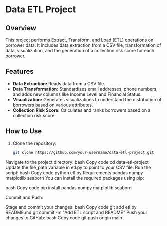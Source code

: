 # Data ETL Project

## Overview
This project performs Extract, Transform, and Load (ETL) operations on borrower data. It includes data extraction from a CSV file, transformation of data, visualization, and the generation of a collection risk score for each borrower.

## Features
- **Data Extraction:** Reads data from a CSV file.
- **Data Transformation:** Standardizes email addresses, phone numbers, and adds new columns like Income Level and Financial Status.
- **Visualization:** Generates visualizations to understand the distribution of borrowers based on various attributes.
- **Collection Risk Score:** Calculates and ranks borrowers based on a collection risk score.

## How to Use
1. Clone the repository:
   ```bash
   git clone https://github.com/your-username/data-etl-project.git
Navigate to the project directory:
bash
Copy code
cd data-etl-project
Update the file_path variable in etl.py to point to your CSV file.
Run the script:
bash
Copy code
python etl.py
Requirements
pandas
numpy
matplotlib
seaborn
You can install the required packages using pip:

bash
Copy code
pip install pandas numpy matplotlib seaborn

Commit and Push:

Stage and commit your changes:
bash
Copy code
git add etl.py README.md
git commit -m "Add ETL script and README"
Push your changes to GitHub:
bash
Copy code
git push origin main

